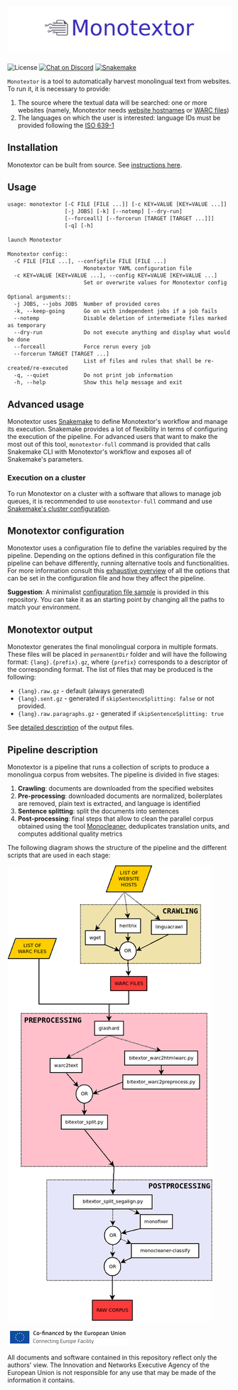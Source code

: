 # ![Monotextor](img/banner.png)

![License](https://img.shields.io/badge/License-GPLv3-blue.svg)
[![Chat on Discord](https://camo.githubusercontent.com/b4175720ede4f2621aa066ffbabb70ae30044679/68747470733a2f2f696d672e736869656c64732e696f2f62616467652f636861742d446973636f72642d627269676874677265656e2e737667)](https://discord.gg/etYDaZm)
[![Snakemake](https://img.shields.io/badge/snakemake-7.3.8-brightgreen.svg?style=flat)](https://snakemake.readthedocs.io)

`Monotextor` is a tool to automatically harvest monolingual text from websites. To run it, it is necessary to provide:

1. The source where the textual data will be searched: one or more websites (namely, Monotextor needs [website hostnames](https://en.wikipedia.org/wiki/URL) or [WARC files](https://iipc.github.io/warc-specifications/specifications/warc-format/warc-1.1/))
2. The languages on which the user is interested: language IDs must be provided following the [ISO 639-1](https://en.wikipedia.org/wiki/List_of_ISO_639-1_codes)

## Installation

Monotextor can be built from source. See [instructions here](INSTALL.md).

## Usage

```text
usage: monotextor [-C FILE [FILE ...]] [-c KEY=VALUE [KEY=VALUE ...]]
                  [-j JOBS] [-k] [--notemp] [--dry-run]
                  [--forceall] [--forcerun [TARGET [TARGET ...]]]
                  [-q] [-h]

launch Monotextor

Monotextor config::
  -C FILE [FILE ...], --configfile FILE [FILE ...]
                        Monotextor YAML configuration file
  -c KEY=VALUE [KEY=VALUE ...], --config KEY=VALUE [KEY=VALUE ...]
                        Set or overwrite values for Monotextor config

Optional arguments::
  -j JOBS, --jobs JOBS  Number of provided cores
  -k, --keep-going      Go on with independent jobs if a job fails
  --notemp              Disable deletion of intermediate files marked as temporary
  --dry-run             Do not execute anything and display what would be done
  --forceall            Force rerun every job
  --forcerun TARGET [TARGET ...]
                        List of files and rules that shall be re-created/re-executed
  -q, --quiet           Do not print job information
  -h, --help            Show this help message and exit
```

## Advanced usage

Monotextor uses [Snakemake](https://snakemake.readthedocs.io/en/stable/index.html) to define Monotextor's workflow and manage its execution. Snakemake provides a lot of flexibility in terms of configuring the execution of the pipeline. For advanced users that want to make the most out of this tool, `monotextor-full` command is provided that calls Snakemake CLI with Monotextor's workflow and exposes all of Snakemake's parameters.

### Execution on a cluster

To run Monotextor on a cluster with a software that allows to manage job queues, it is recommended to use `monotextor-full` command and use [Snakemake's cluster configuration](https://snakemake.readthedocs.io/en/stable/executing/cli.html#profiles).

## Monotextor configuration

Monotextor uses a configuration file to define the variables required by the pipeline. Depending on the options defined in this configuration file the pipeline can behave differently, running alternative tools and functionalities. For more information consult this [exhaustive overview](CONFIG.md) of all the options that can be set in the configuration file and how they affect the pipeline.

**Suggestion**: A minimalist [configuration file sample](config/basic.yaml) is provided in this repository. You can take it as an starting point by changing all the paths to match your environment.

## Monotextor output

Monotextor generates the final monolingual corpora in multiple formats. These files will be placed in `permanentDir` folder and will have the following format: `{lang}.{prefix}.gz`, where `{prefix}` corresponds to a descriptor of the corresponding format. The list of files that may be produced is the following:

* `{lang}.raw.gz` - default (always generated)
* `{lang}.sent.gz` - generated if `skipSentenceSplitting: false` or not provided.
* `{lang}.raw.paragraphs.gz` - generated if `skipSentenceSplitting: true`

See [detailed description](OUTPUT.md) of the output files.

## Pipeline description

Monotextor is a pipeline that runs a collection of scripts to produce a monolingua corpus from websites. The pipeline is divided in five stages:

1. **Crawling**: documents are downloaded from the specified websites
2. **Pre-processing**: downloaded documents are normalized, boilerplates are removed, plain text is extracted, and language is identified
3. **Sentence splitting**: split the documents into sentences
4. **Post-processing**: final steps that allow to clean the parallel corpus obtained using the tool [Monocleaner](https://github.com/bitextor/monocleaner), deduplicates translation units, and computes additional quality metrics

The following diagram shows the structure of the pipeline and the different scripts that are used in each stage:

![Banner](img/monotextor.png)

![Connecting Europe Facility](img/logo_en_cef273x39_nonalpha.png)

All documents and software contained in this repository reflect only the authors' view. The Innovation and Networks Executive Agency of the European Union is not responsible for any use that may be made of the information it contains.
